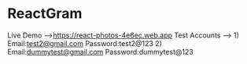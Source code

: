 # ReactGram

Live Demo -->https://react-photos-4e6ec.web.app
Test Accounts --> 1) Email:test2@gmail.com      Password:test2@123
                  2) Email:dummytest@gmail.com  Password:dummytest@123

